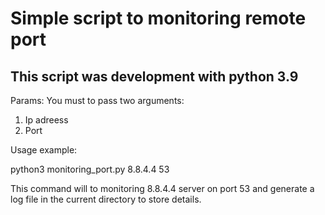 # Simple script to monitoring remote port
## This script was development with python 3.9
Params:
You must to pass two arguments:
1) Ip adreess
2) Port 

Usage example:

python3 monitoring_port.py 8.8.4.4 53

This command will to monitoring 8.8.4.4 server on port 53 and generate a log file in the current directory to store details.
